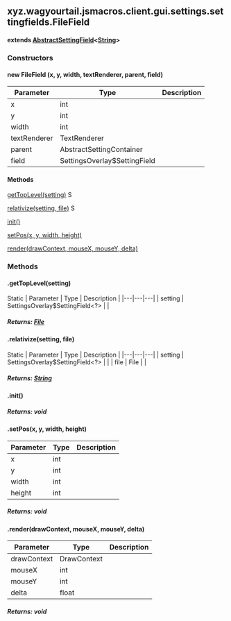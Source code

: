 

xyz.wagyourtail.jsmacros.client.gui.settings.settingfields.FileField
--------------------------------------------------------------------

#### extends [AbstractSettingField](1.9.2/xyz/wagyourtail/jsmacros/client/gui/settings/settingfields/AbstractSettingField.html)<[String](https://docs.oracle.com/javase/8/docs/api/index.html?java/lang/String.html)>

### Constructors

#### new FileField (x, y, width, textRenderer, parent, field)

| Parameter | Type | Description |
|---|---|---|
| x | int |  |
| y | int |  |
| width | int |  |
| textRenderer | TextRenderer |  |
| parent | AbstractSettingContainer |  |
| field | SettingsOverlay$SettingField<String> |  |



#### Methods

[getTopLevel(setting)](#getTopLevel-SettingsOverlay$SettingField-)
S


[relativize(setting, file)](#relativize-SettingsOverlay$SettingField-File-)
S


[init()](#init-)


[setPos(x, y, width, height)](#setPos-int-int-int-int-)


[render(drawContext, mouseX, mouseY, delta)](#render-DrawContext-int-int-float-)



### Methods

#### .getTopLevel(setting)

Static
| Parameter | Type | Description |
|---|---|---|
| setting | SettingsOverlay$SettingField<?> |  |

##### Returns: [File](https://docs.oracle.com/javase/8/docs/api/index.html?java/io/File.html)



#### .relativize(setting, file)

Static
| Parameter | Type | Description |
|---|---|---|
| setting | SettingsOverlay$SettingField<?> |  |
| file | File |  |

##### Returns: [String](https://docs.oracle.com/javase/8/docs/api/index.html?java/lang/String.html)



#### .init()


##### Returns: void



#### .setPos(x, y, width, height)

| Parameter | Type | Description |
|---|---|---|
| x | int |  |
| y | int |  |
| width | int |  |
| height | int |  |

##### Returns: void



#### .render(drawContext, mouseX, mouseY, delta)

| Parameter | Type | Description |
|---|---|---|
| drawContext | DrawContext |  |
| mouseX | int |  |
| mouseY | int |  |
| delta | float |  |

##### Returns: void




